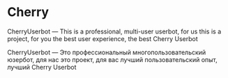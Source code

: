 # Cherry
CherryUserbot — This is a professional, multi-user userbot, for us this is a project, for you the best user experience, the best Cherry Userbot

CherryUserbot — Это профессиональный многопользовательский юзербот, для нас это проект, для вас лучший пользовательский опыт, лучший Cherry Userbot
